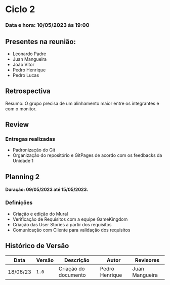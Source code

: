 # Ciclo 2

### Data e hora: 10/05/2023 às 19:00

## Presentes na reunião:

- Leonardo Padre
- Juan Mangueira
- João Vitor
- Pedro Henrique
- Pedro Lucas

## Retrospectiva
Resumo: O grupo precisa de um alinhamento maior entre os integrantes e com o monitor.

## Review

### Entregas realizadas

* Padronização do Git
* Organização do repositório e GitPages de acordo com os feedbacks da Unidade 1

## Planning 2

#### Duração: 09/05/2023 até 15/05/2023.

### Definições

* Criação e edição do Mural
* Verificação de Requisitos com a equipe GameKingdom
* Criação das User Stories a partir dos requisitos
* Comunicação com Cliente para validação dos requisitos

## Histórico de Versão

Data | Versão | Descrição | Autor | Revisores
---- | ------ | --------- | ----- | ---------
18/06/23 | `1.0` | Criação do documento | Pedro Henrique | Juan Mangueira